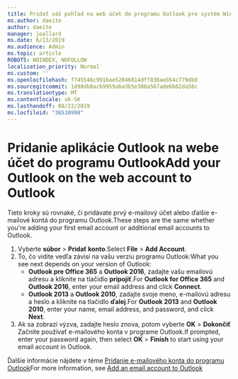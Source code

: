 ```yaml
---
title: Pridať váš pohľad na web účet do programu Outlook pre systém Windows
ms.author: daeite
author: daeite
manager: joallard
ms.date: 6/13/2019
ms.audience: Admin
ms.topic: article
ROBOTS: NOINDEX, NOFOLLOW
localization_priority: Normal
ms.custom: ''
ms.openlocfilehash: f745546c991bae52046014dff836aeb54c779db8
ms.sourcegitcommit: 1d98db8acb9959aba3b5e308a567ade6b62da56c
ms.translationtype: MT
ms.contentlocale: sk-SK
ms.lasthandoff: 08/22/2019
ms.locfileid: "36510998"
---
```

# <a name="add-your-outlook-on-the-web-account-to-outlook"></a><span data-ttu-id="9308b-102">Pridanie aplikácie Outlook na webe účet do programu Outlook</span><span class="sxs-lookup"><span data-stu-id="9308b-102">Add your Outlook on the web account to Outlook</span></span>

<span data-ttu-id="9308b-103">Tieto kroky sú rovnaké, či pridávate prvý e-mailový účet alebo ďalšie e-mailové kontá do programu Outlook.</span><span class="sxs-lookup"><span data-stu-id="9308b-103">These steps are the same whether you're adding your first email account or additional email accounts to Outlook.</span></span>

1. <span data-ttu-id="9308b-104">Vyberte **súbor** > **Pridať konto**.</span><span class="sxs-lookup"><span data-stu-id="9308b-104">Select **File** > **Add Account**.</span></span>
1. <span data-ttu-id="9308b-105">To, čo vidíte vedľa závisí na vašu verziu programu Outlook:</span><span class="sxs-lookup"><span data-stu-id="9308b-105">What you see next depends on your version of Outlook:</span></span>
    - <span data-ttu-id="9308b-106">**Outlook pre Office 365** a **Outlook 2016**, zadajte vašu emailovú adresu a kliknite na tlačidlo **pripojiť**.</span><span class="sxs-lookup"><span data-stu-id="9308b-106">For **Outlook for Office 365** and **Outlook 2016**, enter your email address and click **Connect**.</span></span>
    - <span data-ttu-id="9308b-107">**Outlook 2013** a **Outlook 2010**, zadajte svoje meno, e-mailovú adresu a heslo a kliknite na tlačidlo **ďalej**.</span><span class="sxs-lookup"><span data-stu-id="9308b-107">For **Outlook 2013** and **Outlook 2010**, enter your name, email address, and password, and click **Next**.</span></span>
1. <span data-ttu-id="9308b-108">Ak sa zobrazí výzva, zadajte heslo znova, potom vyberte **OK** > **Dokončiť** Začnite používať e-mailového konta v programe Outlook.</span><span class="sxs-lookup"><span data-stu-id="9308b-108">If prompted, enter your password again, then select **OK** > **Finish** to start using your email account in Outlook.</span></span>

<span data-ttu-id="9308b-109">Ďalšie informácie nájdete v téme [Pridanie e-mailového konta do programu Outlook](https://support.office.com/article/6e27792a-9267-4aa4-8bb6-c84ef146101b)</span><span class="sxs-lookup"><span data-stu-id="9308b-109">For more information, see [Add an email account to Outlook](https://support.office.com/article/6e27792a-9267-4aa4-8bb6-c84ef146101b)</span></span>